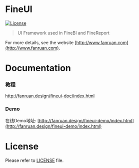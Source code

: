 FineUI
============
[![License](https://img.shields.io/badge/license-Apache%202-4EB1BA.svg)](https://www.apache.org/licenses/LICENSE-2.0.html)
> UI Framework used in FineBI and FineReport

For more details, see the website [http://www.fanruan.com](http://www.fanruan.com).

Documentation
=============

### 教程

http://fanruan.design/fineui-doc/index.html

### Demo

在线Demo地址: [http://fanruan.design/fineui-demo/index.html](http://fanruan.design/fineui-demo/index.html)


License
============
Please refer to [LICENSE](https://github.com/fanruan/fineui/blob/master/LICENSE) file.
